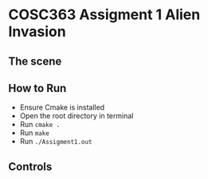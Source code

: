 # COSC363 Assigment 1 Alien Invasion


## The scene


## How to Run
- Ensure Cmake is installed
- Open the root directory in terminal
- Run `cmake .`
- Run `make`
- Run `./Assigment1.out`

## Controls
